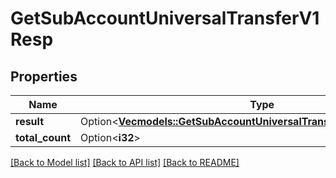 # GetSubAccountUniversalTransferV1Resp

## Properties

Name | Type | Description | Notes
------------ | ------------- | ------------- | -------------
**result** | Option<[**Vec<models::GetSubAccountUniversalTransferV1RespResultInner>**](GetSubAccountUniversalTransferV1Resp_result_inner.md)> |  | [optional]
**total_count** | Option<**i32**> |  | [optional]

[[Back to Model list]](../README.md#documentation-for-models) [[Back to API list]](../README.md#documentation-for-api-endpoints) [[Back to README]](../README.md)


